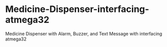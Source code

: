 # Medicine-Dispenser-interfacing-atmega32
Medicine Dispenser with Alarm, Buzzer, and Text Message with interfacing atmega32
